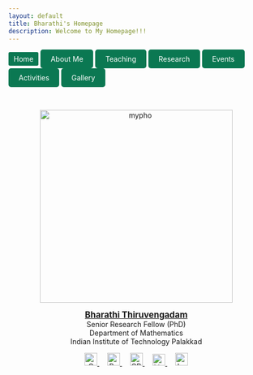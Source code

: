 ```yaml
---
layout: default
title: Bharathi's Homepage
description: Welcome to My Homepage!!! 
---
```


<a href="index" class="btn" style="display: inline-block; padding: 5px 10px; background-color: #0b7852; color: white; text-decoration: none; border-radius: 3px;">Home</a>  <a href="about" class="btn" style="display: inline-block; padding: 10px 20px; background-color: #0b7852; color: white; text-decoration: none; border-radius: 5px;">About Me</a> <a href="teaching" class="btn" style="display: inline-block; padding: 10px 20px; background-color: #0b7852; color: white; text-decoration: none; border-radius: 5px;">Teaching</a>  <a href="research" class="btn" style="display: inline-block; padding: 10px 20px; background-color: #0b7852; color: white; text-decoration: none; border-radius: 5px;">Research</a>  <a href="event" class="btn" style="display: inline-block; padding: 10px 20px; background-color: #0b7852; color: white; text-decoration: none; border-radius: 5px;">Events</a>  <a href="activities" class="btn" style="display: inline-block; padding: 10px 20px; background-color: #0b7852; color: white; text-decoration: none; border-radius: 5px;">Activities</a> <a href="gallery" class="btn" style="display: inline-block; padding: 10px 20px; background-color: #0b7852; color: white; text-decoration: none; border-radius: 5px;">Gallery</a>

<br/>
<p align="center">
 <img src="pho.png" alt="mypho" width="380"/>
 </p> 
<p align="center">
<b> <span style="font-size:larger;"> <a href="https://bharathit-math.github.io/Home/">Bharathi Thiruvengadam</a></span></b> <br/> Senior Research Fellow (PhD) <br/> Department of Mathematics <br/> Indian Institute of Technology Palakkad 
</p> 
<p align="center">
  <a href="mailto:bharathit.math@gmail.com">
  <img src="https://upload.wikimedia.org/wikipedia/commons/8/8c/Gmail_Icon_%282013-2020%29.svg" alt="Gmail" width="25" height="25" />
</a>  &nbsp; &nbsp;
  <a href="https://www.researchgate.net/profile/Bharathi-Thiruvengadam">
    <img src="https://upload.wikimedia.org/wikipedia/commons/5/5e/ResearchGate_icon_SVG.svg" alt="ResearchGate" width="25" height="25"  />
  </a> &nbsp; &nbsp;
  <a href="https://orcid.org/0009-0007-6083-3185">
    <img src="https://upload.wikimedia.org/wikipedia/commons/0/06/ORCID_iD.svg" alt="ORCID iD" width="25" height="25" />
  </a> &nbsp; &nbsp;
 <a href="https://www.linkedin.com/in/bharathi-thiruvengadam/">
    <img src="https://upload.wikimedia.org/wikipedia/commons/8/81/LinkedIn_icon.svg" alt="LinkedIn" width="25" height="23" />
</a> &nbsp; &nbsp;
<a href="https://maps.app.goo.gl/SC1YYwx1edXkGq2n6">
  <img src="https://upload.wikimedia.org/wikipedia/commons/3/39/Google_Maps_icon_%282015-2020%29.svg" alt="Location" width="25" height="25" />
</a>
</p>


